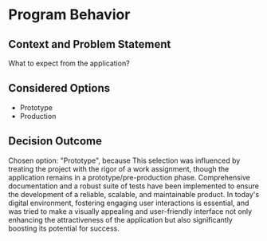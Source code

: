 # Program Behavior

## Context and Problem Statement

What to expect from the application?

## Considered Options

* Prototype
* Production

## Decision Outcome

Chosen option: "Prototype", because This selection was influenced by treating the project with the rigor of a work assignment, though the application remains in a prototype/pre-production phase. Comprehensive documentation and a robust suite of tests have been implemented to ensure the development of a reliable, scalable, and maintainable product. In today's digital environment, fostering engaging user interactions is essential, and was tried to make a visually appealing and user-friendly interface not only enhancing the attractiveness of the application but also significantly boosting its potential for success.
